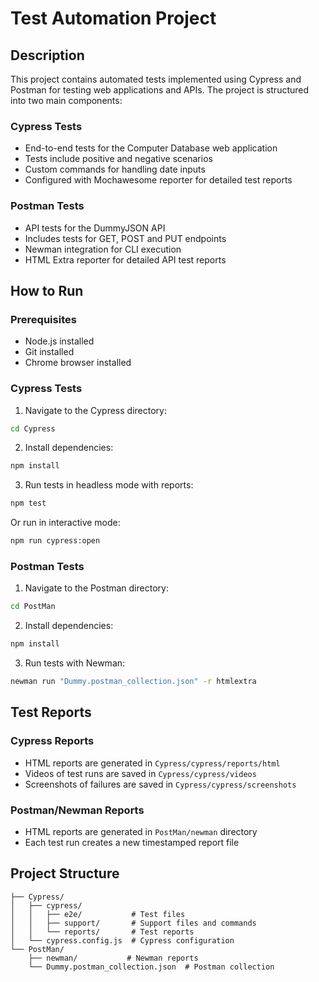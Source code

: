 # Test Automation Project

## Description

This project contains automated tests implemented using Cypress and Postman for testing web applications and APIs. The project is structured into two main components:

### Cypress Tests

- End-to-end tests for the Computer Database web application
- Tests include positive and negative scenarios
- Custom commands for handling date inputs
- Configured with Mochawesome reporter for detailed test reports

### Postman Tests

- API tests for the DummyJSON API
- Includes tests for GET, POST and PUT endpoints
- Newman integration for CLI execution
- HTML Extra reporter for detailed API test reports

## How to Run

### Prerequisites

- Node.js installed
- Git installed
- Chrome browser installed

### Cypress Tests

1. Navigate to the Cypress directory:

```bash
cd Cypress
```

2. Install dependencies:

```bash
npm install
```

3. Run tests in headless mode with reports:

```bash
npm test
```

Or run in interactive mode:

```bash
npm run cypress:open
```

### Postman Tests

1. Navigate to the Postman directory:

```bash
cd PostMan
```

2. Install dependencies:

```bash
npm install
```

3. Run tests with Newman:

```bash
newman run "Dummy.postman_collection.json" -r htmlextra
```

## Test Reports

### Cypress Reports

- HTML reports are generated in `Cypress/cypress/reports/html`
- Videos of test runs are saved in `Cypress/cypress/videos`
- Screenshots of failures are saved in `Cypress/cypress/screenshots`

### Postman/Newman Reports

- HTML reports are generated in `PostMan/newman` directory
- Each test run creates a new timestamped report file

## Project Structure

```
├── Cypress/
│   ├── cypress/
│   │   ├── e2e/           # Test files
│   │   ├── support/       # Support files and commands
│   │   └── reports/       # Test reports
│   └── cypress.config.js  # Cypress configuration
└── PostMan/
    ├── newman/           # Newman reports
    └── Dummy.postman_collection.json  # Postman collection
```
